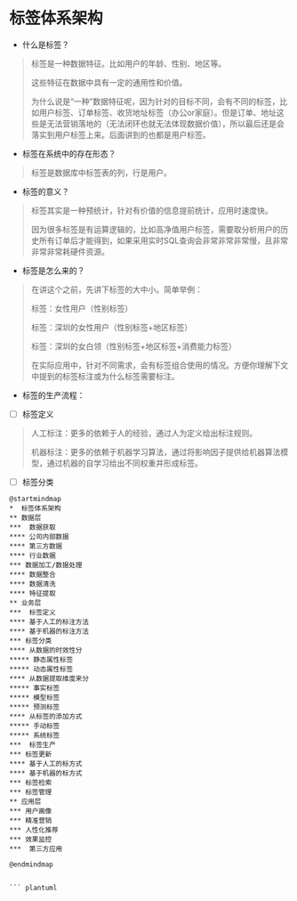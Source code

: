 # 标签体系架构
* 什么是标签？

> 标签是一种数据特征。比如用户的年龄、性别、地区等。
> 
> 这些特征在数据中具有一定的通用性和价值。
> 
> 为什么说是“一种”数据特征呢，因为针对的目标不同，会有不同的标签，比如用户标签、订单标签、收货地址标签（办公or家庭）。但是订单、地址这些是无法营销落地的（无法闭环也就无法体现数据价值），所以最后还是会落实到用户标签上来。后面讲到的也都是用户标签。

* 标签在系统中的存在形态？

> 标签是数据库中标签表的列，行是用户。



* 标签的意义？

> 标签其实是一种预统计，针对有价值的信息提前统计，应用时速度快。
> 
> 因为很多标签是有运算逻辑的，比如高净值用户标签，需要取分析用户的历史所有订单后才能得到，如果采用实时SQL查询会非常非常非常慢，且非常非常非常耗硬件资源。



* 标签是怎么来的？

> 在讲这个之前，先讲下标签的大中小。简单举例：
> 
> 标签：女性用户（性别标签）
> 
> 标签：深圳的女性用户（性别标签+地区标签）
> 
> 标签：深圳的女白领（性别标签+地区标签+消费能力标签）
> 
> 在实际应用中，针对不同需求，会有标签组合使用的情况。方便你理解下文中提到的标签标注或为什么标签需要标注。


* 标签的生产流程：

* [ ] 标签定义

> 人工标注：更多的依赖于人的经验，通过人为定义给出标注规则。
> 
> 机器标注：更多的依赖于机器学习算法，通过将影响因子提供给机器算法模型，通过机器的自学习给出不同权重并形成标签。
> 
> 

* [ ] 标签分类


``` plantuml
@startmindmap
*  标签体系架构
** 数据层
***  数据获取
**** 公司内部数据
**** 第三方数据
**** 行业数据
*** 数据加工/数据处理
**** 数据整合
**** 数据清洗
**** 特征提取
** 业务层
***  标签定义
**** 基于人工的标注方法
**** 基于机器的标注方法
*** 标签分类
**** 从数据的时效性分
***** 静态属性标签
***** 动态属性标签
**** 从数据提取维度来分
***** 事实标签
***** 模型标签
***** 预测标签
**** 从标签的添加方式
***** 手动标签
***** 系统标签
***  标签生产
*** 标签更新
**** 基于人工的标方式
**** 基于机器的标方式
*** 标签检索
*** 标签管理
** 应用层
*** 用户画像
*** 精准营销
*** 人性化推荐
*** 效果监控
***  第三方应用  

@endmindmap


``` plantuml